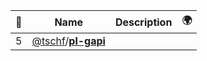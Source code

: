|:star2: | Name | Description | 🌍|
|---|---|---|---|
|5|[@tschf](https://github.com/tschf)/[**pl-gapi**](https://github.com/tschf/pl-gapi)|||

